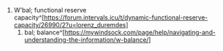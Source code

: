 1. W'bal; functional reserve capacity^[https://forum.intervals.icu/t/dynamic-functional-reserve-capacity/26990/2?u=lorenz_duremdes]
	1. bal; balance^[https://mywindsock.com/page/help/navigating-and-understanding-the-information/w-balance/]